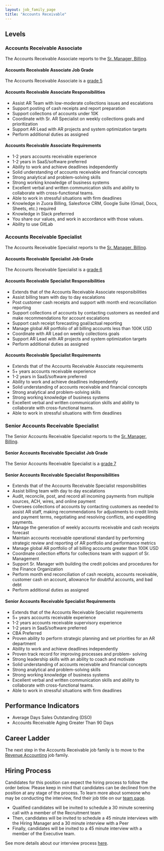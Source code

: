 ```yaml
---
layout: job_family_page
title: "Accounts Receivable"
---
```


## Levels

### Accounts Receivable Associate 

The Accounts Receivable Associate reports to the [Sr. Manager, Billing](/job-families/finance/billing/#senior-manager-billing).

#### Accounts Receivable Associate Job Grade

The Accounts Receivable Associate is a [grade 5](/handbook/total-rewards/compensation/compensation-calculator/#gitlab-job-grades)

#### Accounts Receivable Associate Responsibilities 

* Assist AR Team with low-moderate collections issues and escalations
* Support posting of cash receipts and report preparation
* Support collections of accounts under 10K
* Coordinate with Sr. AR Specialist on weekly collections goals and prioritization
* Support AR Lead with AR projects and system optimization targets
* Perform additional duties as assigned

#### Accounts Receivable Associate Requirements

* 1-2 years accounts receivable experience
* 1-2 years in SaaS/software preferred
* Ability to work and achieve deadlines independently
* Solid understanding of accounts receivable and financial concepts
* Strong analytical and problem-solving skills
* Strong working knowledge of business systems
* Excellent verbal and written communication skills and ability to collaborate with cross-functional teams. 
* Able to work in stressful situations with firm deadlines
* Knowledge in Zuora Billing, Salesforce CRM, Google Suite (Gmail, Docs, Sheets, etc.) required
* Knowledge in Slack preferrred 
* You share our values, and work in accordance with those values.
* Ability to use GitLab

### Accounts Receivable Specialist 

The Accounts Receivable Specialist reports to the [Sr. Manager, Billing](/job-families/finance/billing/#senior-manager-billing).

#### Accounts Receivable Specialist Job Grade

The Accounts Receivable Specialist is a [grade 6](/handbook/total-rewards/compensation/compensation-calculator/#gitlab-job-grades)

#### Accounts Receivable Specialist Responsibilities 

* Extends that of the Accounts Receivable Associate responsibilities
* Assist billing team with day to day escalations 
* Post customer cash receipts and support with month end reconciliation reporting
* Support collections of accounts by contacting customers as needed and make recommendations for account escalations
* Support cash receipt forecasting goal/actual reporting
* Manage global AR portfolio of all billing accounts less than 100K USD
* Coordinate with AR Lead on weekly collections goals
* Support AR Lead with AR projects and system optimization targets
* Perform additional duties as assigned

#### Accounts Receivable Specialist Requirements

* Extends that of the Accounts Receivable Associate requirements
* 5+ years accounts receivable experience
* 1-2 years in SaaS/software preferred
* Ability to work and achieve deadlines independently
* Solid understanding of accounts receivable and financial concepts
* Strong analytical and problem-solving skills
* Strong working knowledge of business systems
* Excellent verbal and written communication skills and ability to collaborate with cross-functional teams. 
* Able to work in stressful situations with firm deadlines

### Senior Accounts Receivable Specialist

The Senior Accounts Receivable Specialist reports to the [Sr. Manager, Billing](/job-families/finance/billing/#senior-manager-billing).

#### Senior Accounts Receivable Specialist Job Grade

The Senior Accounts Receivable Specialist is a [grade 7](/handbook/total-rewards/compensation/compensation-calculator/#gitlab-job-grades)

#### Senior Accounts Receivable Specialist Responsibilities

* Extends that of the Accounts Receivable Specialist responsibilities 
* Assist billing team with day to day escalations 
* Audit, reconcile, post, and record all incoming payments from multiple sources, ACH, wires, and online payment
* Oversees collections of accounts by contacting customers as needed to assist AR staff, making recommendations for adjustments to credit limits and payment terms,  negotiating and resolving conflicts, and expediting payments.
* Manage the generation of weekly accounts receivable and cash receipts forecast
* Maintain accounts receivable operational standard by performing strategic review and reporting of AR portfolio and performance metrics
* Manage global AR portfolio of all billing accounts greater than 100K USD
* Coordinate collection efforts for collections team with support of Sr. Management
* Support Sr. Manager with building the credit policies and procedures for the Finance Organization
* Perform month end reconciliation of cash receipts, accounts receivable, customer cash on account, allowance for doubtful accounts, and bad debt
* Perform additional duties as assigned

#### Senior Accounts Receivable Specialist Requirements 

* Extends that of the Accounts Receivable Specialist requirements
* 5+ years accounts receivable experience
* 1-2 years accounts receivable supervisory experience
* 1-2 years in SaaS/software preferred
* CBA Preferred 
* Proven ability to perform strategic planning and set priorities for an AR department
* Ability to work and achieve deadlines independently
* Proven track record for improving processes and problem- solving
* Strong leadership skills with an ability to coach and motivate
* Solid understanding of accounts receivable and financial concepts
* Strong analytical and problem-solving skills
* Strong working knowledge of business systems
* Excellent verbal and written communication skills and ability to collaborate with cross-functional teams. 
* Able to work in stressful situations with firm deadlines

## Performance Indicators

* Average Days Sales Outstanding (DSO)
* Accounts Receivable Aging Greater Than 90 Days

## Career Ladder

The next step in the Accounts Receivable job family is to move to the [Revenue Accounting](/job-families/finance/revenue-accounting/) job family.

## Hiring Process

Candidates for this position can expect the hiring process to follow the order below. Please keep in mind that candidates can be declined from the position at any stage of the process. To learn more about someone who may be conducting the interview, find their job title on our [team page](/company/team/).

* Qualified candidates will be invited to schedule a 30 minute screening call with a member of the Recruitment team
* Then, candidates will be invited to schedule a 45 minute interviews with the Hiring Manager and a 30 minute interview with a Peer
* Finally, candidates will be invited to a 45 minute interview with a member of the Executive team.

See more details about our interview process [here](/handbook/hiring/interviewing/).
